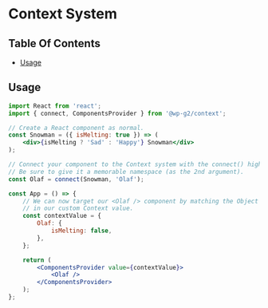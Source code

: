 # Context System

## Table Of Contents

<!-- START doctoc generated TOC please keep comment here to allow auto update -->
<!-- DON'T EDIT THIS SECTION, INSTEAD RE-RUN doctoc TO UPDATE -->

-   [Usage](#usage)

<!-- END doctoc generated TOC please keep comment here to allow auto update -->

## Usage

```jsx
import React from 'react';
import { connect, ComponentsProvider } from '@wp-g2/context';

// Create a React component as normal.
const Snowman = ({ isMelting: true }) => (
	<div>{isMelting ? 'Sad' : 'Happy'} Snowman</div>
);

// Connect your component to the Context system with the connect() higher-order function.
// Be sure to give it a memorable namespace (as the 2nd argument).
const Olaf = connect(Snowman, 'Olaf');

const App = () => {
	// We can now target our <Olaf /> component by matching the Object key
	// in our custom Context value.
	const contextValue = {
		Olaf: {
			isMelting: false,
		},
	};

	return (
		<ComponentsProvider value={contextValue}>
			<Olaf />
		</ComponentsProvider>
	);
};
```
